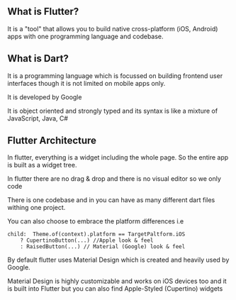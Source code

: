 ## What is Flutter?
It is a "tool" that allows you to build native cross-platform (iOS, Android) apps with one programming language and codebase.

## What is Dart?
It is a programming language which is focussed on building frontend user interfaces though it is not limited on mobile apps only. 

It is developed by Google

It is object oriented and strongly typed and its syntax is like a mixture of JavaScript, Java, C#


## Flutter Architecture
In flutter, everything is a widget including the whole page. So the entire app is built as a widget tree.

In flutter there are no drag & drop and there is no visual editor so we only code

There is one codebase and in you can have as many different dart files withing one project.

You can also choose to embrace the platform differences i.e

    child:  Theme.of(context).platform == TargetPaltform.iOS
        ? CupertinoButton(...) //Apple look & feel   
        : RaisedButton(...) // Material (Google) look & feel

By default flutter uses Material Design which is created and heavily used by Google.

Material Design is highly customizable and works on iOS devices too and it is built into Flutter but you can also find Apple-Styled (Cupertino) widgets

